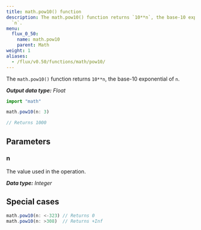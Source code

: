 ```yaml
---
title: math.pow10() function
description: The math.pow10() function returns `10**n`, the base-10 exponential of
  `n`.
menu:
  flux_0_50:
    name: math.pow10
    parent: Math
weight: 1
aliases:
  - /flux/v0.50/functions/math/pow10/
---
```


The `math.pow10()` function returns `10**n`, the base-10 exponential of `n`.

_**Output data type:** Float_

```js
import "math"

math.pow10(n: 3)

// Returns 1000
```

## Parameters

### n
The value used in the operation.

_**Data type:** Integer_

## Special cases
```js
math.pow10(n: <-323) // Returns 0
math.pow10(n: >308)  // Returns +Inf
```
